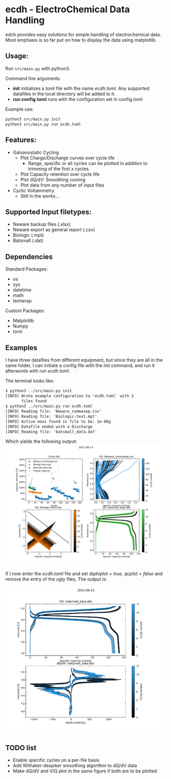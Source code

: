 # ecdh - ElectroChemical Data Handling

edch provides easy solutions for simple handling of electrochemical data. Most emphasis is so far put on how to display the data using matplotlib.


## Usage:

Run ```src/main.py``` with python3.

Command line arguments:

- **init** initializes a toml file with the name *ecdh.toml*. Any supported datafiles in the local directory will be added to it.
- **run config.toml** runs with the configuration set in config.toml

Example use:
```
python3 src/main.py init
python3 src/main.py run ecdh.toml 
```


## Features:

- Galvanostatic Cycling
    - Plot Charge/Discharge curves over cycle life
        - Range, specific or all cycles can be plotted in addition to trimming of the first *x* cycles.
    - Plot Capacity retention over cycle life
    - Plot dQ/dV: Smoothing coming
    - Plot data from any number of input files
- Cyclic Voltammetry
    - Still in the works...


## Supported Input filetypes:

- Neware backup files (.xlsx)
- Neware export as general report (.csv)
- Biologic (.mpt)
- Batsmall (.dat)


## Dependencies
Standard Packages:
- os
- sys
- datetime
- math
- textwrap

Custom Packages:
- Matplotlib
- Numpy
- toml


## Examples

I have three datafiles from different equipment, but since they are all in the same folder, I can initiate a config file with the *init* command, and run it afterwords with *run ecdh.toml*.

The terminal looks like:

```
$ python3 ../src/main.py init
[INFO] Wrote example configuration to 'ecdh.toml' with 3
       files found
$ python3 ../src/main.py run ecdh.toml 
[INFO] Reading file: 'Neware_commasep.csv'
[INFO] Reading file: 'Biologic-text.mpt'
[INFO] Active mass found in file to be: 1e-06g
[INFO] Datafile ended with a Discharge
[INFO] Reading file: 'batsmall_data.dat'
```

Which yields the following output:
![](example_multiplot.png)

If I now enter the *ecdh.toml* file and set *dqdvplot = true*, *qcplot = false* and remove the entry of the ugly files, The output is:

![](example_dqdv.png)

## TODO list

- Enable specific cycles on a per-file basis
- Add Withaker-despiker smoothing algorithm to dQ/dV data
- Make dQ/dV and V/Q plot in the same figure if both are to be plotted 